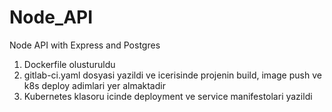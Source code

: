 # Node_API
Node API with Express and Postgres
1. Dockerfile olusturuldu
2. gitlab-ci.yaml dosyasi yazildi ve icerisinde projenin build, image push ve k8s deploy adimlari yer almaktadir
3. Kubernetes klasoru icinde deployment ve service manifestolari yazildi
